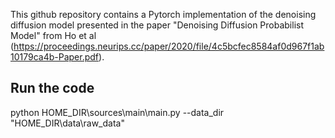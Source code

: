 This github repository contains a Pytorch implementation of the denoising diffusion model presented in the paper "Denoising Diffusion Probabilist Model" from Ho et al (https://proceedings.neurips.cc/paper/2020/file/4c5bcfec8584af0d967f1ab10179ca4b-Paper.pdf).

## Run the code
 python HOME_DIR\sources\main\main.py --data_dir "HOME_DIR\data\raw_data" 

